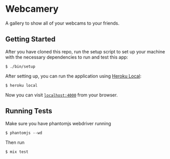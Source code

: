 # Webcamery

A gallery to show all of your webcams to your friends.

## Getting Started

After you have cloned this repo, run the setup script to set up your machine
with the necessary dependencies to run and test this app:

    $ ./bin/setup

After setting up, you can run the application using [Heroku Local]:

    $ heroku local

[Heroku Local]: https://devcenter.heroku.com/articles/heroku-local


Now you can visit [`localhost:4000`](http://localhost:4000) from your browser.

## Running Tests

Make sure you have phantomjs webdriver running

    $ phantomjs --wd

Then run

    $ mix test

